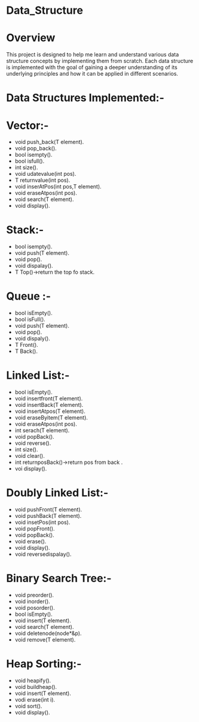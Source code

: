 # Data_Structure
# Overview
This project is designed to help me learn and understand various data structure concepts by implementing them from scratch. Each data structure is implemented with the goal of gaining a deeper understanding of its underlying principles and how it can be applied in different scenarios.

# Data Structures Implemented:-

# Vector:-
* void push_back(T element).
* void pop_back().
* bool isempty().
* bool isfull().
* int size().
* void udatevalue(int pos).
* T returnvalue(int pos).
* void inserAtPos(int pos,T element).
* void eraseAtpos(int pos).
* void search(T element).
* void display().

# Stack:-
* bool isempty().
* void push(T element).
* void pop().
* void dispalay().
* T Top()->return the top fo stack.

# Queue :-
* bool isEmpty().
* bool isFull().
* void push(T element).
* void pop().
* void dispaly().
* T Front().
* T Back().

# Linked List:-
* bool isEmpty().
* void insertfront(T element).
* void insertBack(T element).
* void insertAtpos(T element).
* void eraseByitem(T element).
* void eraseAtpos(int pos).
* int serach(T element).
* void popBack().
* void reverse().
* int size().
* void clear().
* int returnposBack()->return pos from back .
* voi display().

# Doubly Linked List:-
* void pushFront(T element).
* void pushBack(T element).
* void insetPos(int pos).
* void popFront().
* void popBack().
* void erase().
* void display().
* void reversedispalay().

# Binary Search Tree:-
* void preorder().
* void inorder().
* void posorder().
* bool isEmpty().
* void insert(T element).
* void search(T element).
* void deletenode(node*&p).
* void remove(T element).

# Heap Sorting:-
* void heapify().
* void buildheap().
* void insert(T element).
* vodi erase(int i).
* void sort().
* void display().



